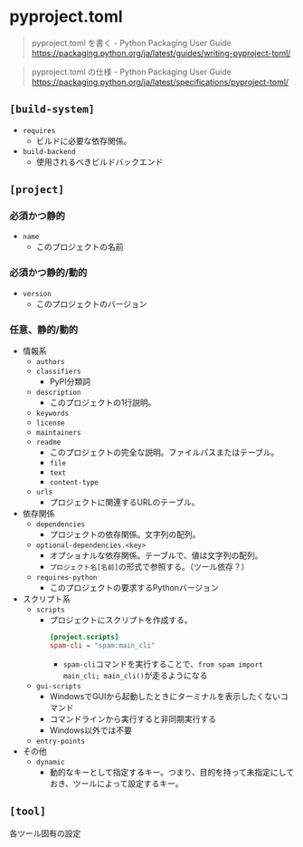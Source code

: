 # pyproject.toml
> pyproject.toml を書く - Python Packaging User Guide
> https://packaging.python.org/ja/latest/guides/writing-pyproject-toml/

> pyproject.toml の仕様 - Python Packaging User Guide
> https://packaging.python.org/ja/latest/specifications/pyproject-toml/

## `[build-system]`
- `requires`
  - ビルドに必要な依存関係。
- `build-backend`
  - 使用されるべきビルドバックエンド

## `[project]`
### 必須かつ静的
- `name`
  - このプロジェクトの名前

### 必須かつ静的/動的
- `version`
  - このプロジェクトのバージョン

### 任意、静的/動的
- 情報系
  - `authors`
  - `classifiers`
    - PyPI分類詞
  - `description`
    - このプロジェクトの1行説明。
  - `keywords`
  - `license`
  - `maintainers`
  - `readme`
    - このプロジェクトの完全な説明。ファイルパスまたはテーブル。
    - `file`
    - `text`
    - `content-type`
  - `urls`
    - プロジェクトに関連するURLのテーブル。
- 依存関係
  - `dependencies`
    - プロジェクトの依存関係。文字列の配列。
  - `optional-dependencies.<key>`
    - オプショナルな依存関係。テーブルで、値は文字列の配列。
    - `プロジェクト名[名前]`の形式で参照する。（ツール依存？）
  - `requires-python`
    - このプロジェクトの要求するPythonバージョン
- スクリプト系
  - `scripts`
    - プロジェクトにスクリプトを作成する。
      ```toml
      [project.scripts]
      spam-cli = "spam:main_cli"
      ```
      - `spam-cli`コマンドを実行することで、`from spam import main_cli; main_cli()`が走るようになる
  - `gui-scripts`
    - WindowsでGUIから起動したときにターミナルを表示したくないコマンド
    - コマンドラインから実行すると非同期実行する
    - Windows以外では不要
  - `entry-points`
- その他
  - `dynamic`
    - 動的なキーとして指定するキー。つまり、目的を持って未指定にしておき、ツールによって設定するキー。

## `[tool]`
各ツール固有の設定

